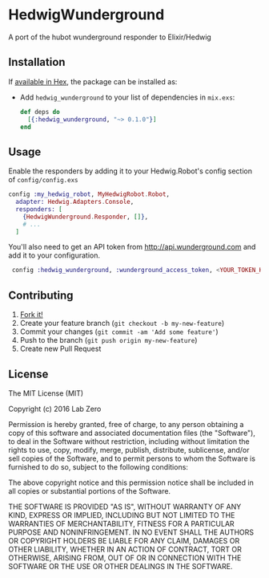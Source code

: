 # HedwigWunderground

A port of the hubot wunderground responder to Elixir/Hedwig

## Installation

If [available in Hex](https://hex.pm/packages/hedwig_wunderground), the package can be installed as:

  * Add `hedwig_wunderground` to your list of dependencies in `mix.exs`:

    ```elixir
    def deps do
      [{:hedwig_wunderground, "~> 0.1.0"}]
    end
    ```


## Usage

Enable the responders by adding it to your Hedwig.Robot's config section of `config/config.exs`

```elixir
config :my_hedwig_robot, MyHedwigRobot.Robot,
  adapter: Hedwig.Adapters.Console,
  responders: [
    {HedwigWunderground.Responder, []},    
    # ...
  ]
```

You'll also need to get an API token from http://api.wunderground.com and add it to your configuration.

```elixir
 config :hedwig_wunderground, :wunderground_access_token, <YOUR_TOKEN_HERE>
 ```


## Contributing

1. [Fork it!](http://github.com/labzero/hedwig_wunderground/fork)
2. Create your feature branch (`git checkout -b my-new-feature`)
3. Commit your changes (`git commit -am 'Add some feature'`)
4. Push to the branch (`git push origin my-new-feature`)
5. Create new Pull Request

## License

The MIT License (MIT)

Copyright (c) 2016 Lab Zero

Permission is hereby granted, free of charge, to any person obtaining a copy
of this software and associated documentation files (the "Software"), to deal
in the Software without restriction, including without limitation the rights
to use, copy, modify, merge, publish, distribute, sublicense, and/or sell
copies of the Software, and to permit persons to whom the Software is
furnished to do so, subject to the following conditions:

The above copyright notice and this permission notice shall be included in all
copies or substantial portions of the Software.

THE SOFTWARE IS PROVIDED "AS IS", WITHOUT WARRANTY OF ANY KIND, EXPRESS OR
IMPLIED, INCLUDING BUT NOT LIMITED TO THE WARRANTIES OF MERCHANTABILITY,
FITNESS FOR A PARTICULAR PURPOSE AND NONINFRINGEMENT. IN NO EVENT SHALL THE
AUTHORS OR COPYRIGHT HOLDERS BE LIABLE FOR ANY CLAIM, DAMAGES OR OTHER
LIABILITY, WHETHER IN AN ACTION OF CONTRACT, TORT OR OTHERWISE, ARISING FROM,
OUT OF OR IN CONNECTION WITH THE SOFTWARE OR THE USE OR OTHER DEALINGS IN THE
SOFTWARE.


